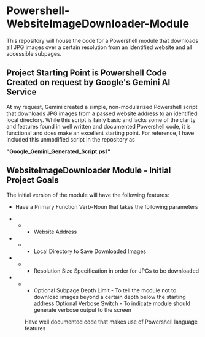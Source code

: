 # Powershell-WebsiteImageDownloader-Module

This repository will house the code for a Powershell module that downloads all JPG images over a certain resolution from an identified website and all accessible subpages.

## Project Starting Point is Powershell Code Created on request by Google's Gemini AI Service

At my request, Gemini created a simple, non-modularized Powershell script that downloads JPG images from a passed website address to an identified local directory.  While this script is fairly basic and lacks some of the clarity and features found in well written and documented Powershell code, it is functional and does make an excellent starting point.    For reference, I have included this unmodified script in the repository as 

**"Google_Gemini_Generated_Script.ps1"**

## WebsiteImageDownloader Module - Initial Project Goals

The initial version of the module will have the following features:

* Have a Primary Function Verb-Noun that takes the following parameters

+ - +  Website Address
+ - +  Local Directory to Save Downloaded Images
+ - +  Resolution Size Specification in order for JPGs to be downloaded
+ - +  Optional Subpage Depth Limit - To tell the module not to download images beyond a certain depth below the starting address
 Optional Verbose Switch - To indicate module should generate verbose output to the screen

    Have well documented code that makes use of Powershell language features
    

